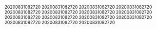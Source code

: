 20200831082720
20200831082720
20200831082720
20200831082720
20200831082720
20200831082720
20200831082720
20200831082720
20200831082720
20200831082720
20200831082720
20200831082720
20200831082720
20200831082720
20200831082720
